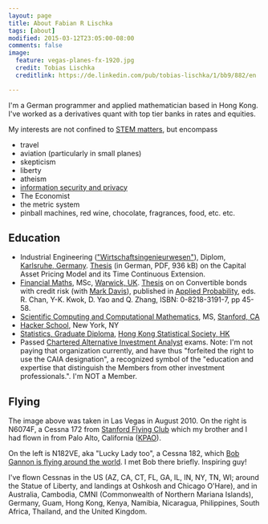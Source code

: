 ```yaml
---
layout: page
title: About Fabian R Lischka
tags: [about]
modified: 2015-03-12T23:05:00-08:00
comments: false
image:
  feature: vegas-planes-fx-1920.jpg
  credit: Tobias Lischka
  creditlink: https://de.linkedin.com/pub/tobias-lischka/1/bb9/882/en

---
```



I'm a German programmer and applied mathematician based in Hong Kong. I've worked as a derivatives quant with top tier banks in rates and equities.

My interests are not confined to [STEM matters](https://en.wikipedia.org/wiki/STEM_fields), but encompass

* travel
* aviation (particularly in small planes)
* skepticism
* liberty
* atheism
* [information security and privacy](https://fabianlischka.github.io/InfoSec101)
* The Economist
* the metric system
* pinball machines, red wine, chocolate, fragrances, food, etc. etc.

## Education

* Industrial Engineering (["Wirtschaftsingenieurwesen"](http://www.kit.edu/downloads/Sonstige/Wiin_UnD.pdf)), Diplom, [Karlsruhe, Germany](http://www.kit.edu). [Thesis](http://www.fabian-lischka.de/CAPM.pdf) (in German, PDF, 936 kB) on the Capital Asset Pricing Model and its Time Continuous Extension.
* [Financial Maths](http://www.wbs.ac.uk/courses/postgraduate/financial-mathematics/), MSc, [Warwick, UK](https://www.warwick.ac.uk). [Thesis](http://www.defaultrisk.com/pp_price_20.htm) on on Convertible bonds with credit risk (with [Mark Davis](http://www.imperial.ac.uk/people/mark.davis)), published in [Applied Probability](http://www.ams.org/bookstore?s3=0-8218-3191-7&quicksearch.x=0&quicksearch.y=0&subject=genint&pg1=&s1=&op1=ADJ&co1=AND&pg2=&s2=&op2=ADJ&co2=AND&op3=ADJ&co3=AND&pg3=ALLF&fn=100&d=BOOK&p=1&u=&r=0&l=100&f=S), eds. R. Chan, Y-K. Kwok, D. Yao and Q. Zhang, ISBN: 0-8218-3191-7, pp 45-58.
* [Scientific Computing and Computational Mathematics](http://icme.stanford.edu), MS, [Stanford, CA](https://www.stanford.edu)
* [Hacker School](https://www.hackerschool.com), New York, NY
* [Statistics, Graduate Diploma](http://www.hkss.org.hk/Exam/Exam.htm), [Hong Kong Statistical Society, HK](http://www.hkss.org.hk)
* Passed [Chartered Alternative Investment Analyst](https://www.caia.org) exams. Note: I'm not paying that organization currently, and have thus "forfeited the right to use the CAIA designation", a recognized symbol of the "education and expertise that distinguish the Members from other investment professionals.". I'm NOT a Member. 

## Flying 

The image above was taken in Las Vegas in August 2010. On the right is N6074F, a Cessna 172 from [Stanford Flying Club](http://flystanford.com) which my brother and I had flown in from Palo Alto, California ([KPAO](http://www.airnav.com/airport/KPAO)).

On the left is N182VE, aka "Lucky Lady too", a Cessna 182, which [Bob Gannon is flying around the world](http://www.worldflyingadventure.com/home.htm). I met Bob there briefly. Inspiring guy!

I've flown Cessnas in the US (AZ, CA, CT, FL, GA, IL, IN, NY, TN, WI; around the Statue of Liberty, and landings at Oshkosh and Chicago O'Hare), and in Australia, Cambodia, CMNI (Commonwealth of Northern Mariana Islands), Germany, Guam, Hong Kong, Kenya, Namibia, Nicaragua, Philippines, South Africa, Thailand, and the United Kingdom. 